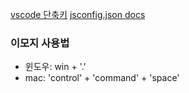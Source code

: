 [vscode 단축키](https://demun.github.io/vscode-tutorial/shortcuts/)
[jsconfig.json docs](https://code.visualstudio.com/docs/languages/jsconfig)

### 이모지 사용법
 - 윈도우: win + '.'
 - mac: 'control' + 'command' + 'space'
